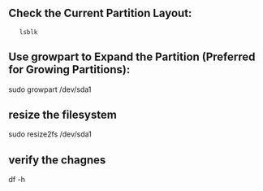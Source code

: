 
## Check the Current Partition Layout:

```
   lsblk
```

## Use growpart to Expand the Partition (Preferred for Growing Partitions):

  sudo growpart /dev/sda1
  
## resize the filesystem
  
  sudo resize2fs /dev/sda1

## verify the chagnes

  df -h
